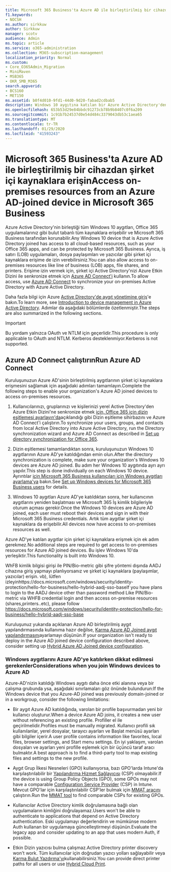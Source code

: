 ```yaml
---
title: Microsoft 365 Business'ta Azure AD ile birleştirilmiş bir cihazdan şirket içi kaynaklara erişin
f1.keywords:
- NOCSH
ms.author: sirkkuw
author: Sirkkuw
manager: scotv
audience: Admin
ms.topic: article
ms.service: o365-administration
ms.collection: M365-subscription-management
localization_priority: Normal
ms.custom:
- Core_O365Admin_Migration
- MiniMaven
- MSB365
- OKR_SMB_M365
search.appverid:
- BCS160
- MET150
ms.assetid: b0f4d010-9fd1-44d0-9d20-fabad2cdbab5
description: Windows 10 aygıtına katılan bir Azure Active Directory'den iş uygulamaları, dosya paylaşımları ve yazıcılar gibi şirket içi kaynaklara nasıl erişebilirsiniz öğrenin.
ms.openlocfilehash: 653b53d29e84bbdc91273cb78b9b8407c0f6a209
ms.sourcegitcommit: 1c91b7b24537d0e54d484c3379043db53c1aea65
ms.translationtype: MT
ms.contentlocale: tr-TR
ms.lasthandoff: 01/29/2020
ms.locfileid: "41593243"
---
```

# <a name="access-on-premises-resources-from-an-azure-ad-joined-device-in-microsoft-365-business"></a><span data-ttu-id="4dbf6-103">Microsoft 365 Business'ta Azure AD ile birleştirilmiş bir cihazdan şirket içi kaynaklara erişin</span><span class="sxs-lookup"><span data-stu-id="4dbf6-103">Access on-premises resources from an Azure AD-joined device in Microsoft 365 Business</span></span>

<span data-ttu-id="4dbf6-104">Azure Active Directory'nin birleştiği tüm Windows 10 aygıtları, Office 365 uygulamalarınız gibi bulut tabanlı tüm kaynaklara erişebilir ve Microsoft 365 Business tarafından korunabilir.</span><span class="sxs-lookup"><span data-stu-id="4dbf6-104">Any Windows 10 device that is Azure Active Directory joined has access to all cloud-based resources, such as your Office 365 apps, and can be protected by Microsoft 365 Business.</span></span> <span data-ttu-id="4dbf6-105">Ayrıca, iş satırı (LOB) uygulamaları, dosya paylaşımları ve yazıcılar gibi şirket içi kaynaklara erişime de izin verebilirsiniz.</span><span class="sxs-lookup"><span data-stu-id="4dbf6-105">You can also allow access to on-premises resources like line of business (LOB) apps, file shares, and printers.</span></span> <span data-ttu-id="4dbf6-106">Erişime izin vermek için, şirket içi Active Directory'nizi Azure Etkin Dizini ile senkronize etmek için [Azure AD Connect'i](https://docs.microsoft.com/azure/active-directory/connect/active-directory-aadconnect) kullanın.</span><span class="sxs-lookup"><span data-stu-id="4dbf6-106">To allow access, use [Azure AD Connect](https://docs.microsoft.com/azure/active-directory/connect/active-directory-aadconnect) to synchronize your on-premises Active Directory with Azure Active Directory.</span></span> 

<span data-ttu-id="4dbf6-107">Daha fazla bilgi için Azure [Active Directory'de aygıt yönetimine giriş](https://docs.microsoft.com/azure/active-directory/device-management-introduction)'e bakın.</span><span class="sxs-lookup"><span data-stu-id="4dbf6-107">To learn more, see [Introduction to device management in Azure Active Directory](https://docs.microsoft.com/azure/active-directory/device-management-introduction).</span></span>
<span data-ttu-id="4dbf6-108">Adımlar da aşağıdaki bölümlerde özetlenmiştir.</span><span class="sxs-lookup"><span data-stu-id="4dbf6-108">The steps are also summarized in the following sections.</span></span>

> [!IMPORTANT]
> <span data-ttu-id="4dbf6-109">Bu yordam yalnızca OAuth ve NTLM için geçerlidir.</span><span class="sxs-lookup"><span data-stu-id="4dbf6-109">This procedure is only applicable to OAuth and NTLM.</span></span> <span data-ttu-id="4dbf6-110">Kerberos desteklenmiyor.</span><span class="sxs-lookup"><span data-stu-id="4dbf6-110">Kerberos is not supported.</span></span>
 
## <a name="run-azure-ad-connect"></a><span data-ttu-id="4dbf6-111">Azure AD Connect çalıştırın</span><span class="sxs-lookup"><span data-stu-id="4dbf6-111">Run Azure AD Connect</span></span>

<span data-ttu-id="4dbf6-112">Kuruluşunuzun Azure AD'sinin birleştirilmiş aygıtlarının şirket içi kaynaklara erişmesini sağlamak için aşağıdaki adımları tamamlayın.</span><span class="sxs-lookup"><span data-stu-id="4dbf6-112">Complete the following steps to enable your organization's Azure AD joined devices to access on-premises resources.</span></span>
  
1. <span data-ttu-id="4dbf6-113">Kullanıcılarınızı, gruplarınızı ve kişilerinizi yerel Active Directory'den Azure Etkin Dizini'ne senkronize etmek [için, Office 365 için dizin eşitlemesi ayarlayın'da](https://support.office.com/article/1b3b5318-6977-42ed-b5c7-96fa74b08846)açıklandığı gibi Dizin eşitleme sihirbazını ve Azure AD Connect'i çalıştırın.</span><span class="sxs-lookup"><span data-stu-id="4dbf6-113">To synchronize your users, groups, and contacts from local Active Directory into Azure Active Directory, run the Directory synchronization wizard and Azure AD Connect as described in [Set up directory synchronization for Office 365](https://support.office.com/article/1b3b5318-6977-42ed-b5c7-96fa74b08846).</span></span>
    
2. <span data-ttu-id="4dbf6-114">Dizin eşitlemesi tamamlandıktan sonra, kuruluşunuzun Windows 10 aygıtlarının Azure AD'ye katıldığından emin olun.</span><span class="sxs-lookup"><span data-stu-id="4dbf6-114">After the directory synchronization is complete, make sure your organization's Windows 10 devices are Azure AD joined.</span></span> <span data-ttu-id="4dbf6-115">Bu adım her Windows 10 aygıtında ayrı ayrı yapılır.</span><span class="sxs-lookup"><span data-stu-id="4dbf6-115">This step is done individually on each Windows 10 device.</span></span> <span data-ttu-id="4dbf6-116">Ayrıntılar [için Microsoft 365 Business kullanıcıları için Windows aygıtları ayarlama'ya](set-up-windows-devices.md) bakın.</span><span class="sxs-lookup"><span data-stu-id="4dbf6-116">See [Set up Windows devices for Microsoft 365 Business users](set-up-windows-devices.md) for details.</span></span> 
    
3. <span data-ttu-id="4dbf6-117">Windows 10 aygıtları Azure AD'ye katıldıktan sonra, her kullanıcının aygıtlarını yeniden başlatması ve Microsoft 365 İş kimlik bilgileriyle oturum açması gerekir.</span><span class="sxs-lookup"><span data-stu-id="4dbf6-117">Once the Windows 10 devices are Azure AD joined, each user must reboot their devices and sign in with their Microsoft 365 Business credentials.</span></span> <span data-ttu-id="4dbf6-118">Artık tüm aygıtlar şirket içi kaynaklara da erişebilir.</span><span class="sxs-lookup"><span data-stu-id="4dbf6-118">All devices now have access to on-premises resources as well.</span></span>
    
<span data-ttu-id="4dbf6-119">Azure AD'ye katılan aygıtlar için şirket içi kaynaklara erişmek için ek adım gerekmez.</span><span class="sxs-lookup"><span data-stu-id="4dbf6-119">No additional steps are required to get access to on-premises resources for Azure AD joined devices.</span></span> <span data-ttu-id="4dbf6-120">Bu işlev Windows 10'da yerleşiktir.</span><span class="sxs-lookup"><span data-stu-id="4dbf6-120">This functionality is built into Windows 10.</span></span> 

<span data-ttu-id="4dbf6-121">WhFB kimlik bilgisi girişi ile PIN/Bio-metric gibi şifre yöntemi dışında AADJ cihazına giriş yapmayı planlıyorsanız ve şirket içi kaynaklara (paylaşımlar, yazıcılar) erişin. vb), lütfen izleyinhttps://docs.microsoft.com/windows/security/identity-protection/hello-for-business/hello-hybrid-aadj-sso-base</span><span class="sxs-lookup"><span data-stu-id="4dbf6-121">If you have plans to login to the AADJ device other than password method Like PIN/Bio-metric via WHFB credential login and then access on-premise resources (shares,printers..etc), please follow https://docs.microsoft.com/windows/security/identity-protection/hello-for-business/hello-hybrid-aadj-sso-base</span></span>
  
<span data-ttu-id="4dbf6-122">Kuruluşunuz yukarıda açıklanan Azure AD birleştirilmiş aygıt yapılandırmasında kullanıma hazır değilse, [Karma Azure AD Joined aygıt yapılandırmasını](manage-windows-devices.md)ayarlamayı düşünün.</span><span class="sxs-lookup"><span data-stu-id="4dbf6-122">If your organization isn't ready to deploy in the Azure AD joined device configuration described above, consider setting up [Hybrid Azure AD Joined device configuration](manage-windows-devices.md).</span></span>
  
### <a name="considerations-when-you-join-windows-devices-to-azure-ad"></a><span data-ttu-id="4dbf6-123">Windows aygıtlarını Azure AD'ye katılırken dikkat edilmesi gerekenler</span><span class="sxs-lookup"><span data-stu-id="4dbf6-123">Considerations when you join Windows devices to Azure AD</span></span>

<span data-ttu-id="4dbf6-124">Azure-AD'nizin katıldığı Windows aygıtı daha önce etki alanına veya bir çalışma grubunda ysa, aşağıdaki sınırlamaları göz önünde bulundurun:</span><span class="sxs-lookup"><span data-stu-id="4dbf6-124">If the Windows device that you Azure-AD joined was previously domain-joined or in a workgroup, consider the following limitations:</span></span>
  
- <span data-ttu-id="4dbf6-125">Bir aygıt Azure AD katıldığında, varolan bir profile başvurmadan yeni bir kullanıcı oluşturur.</span><span class="sxs-lookup"><span data-stu-id="4dbf6-125">When a device Azure AD joins, it creates a new user without referencing an existing profile.</span></span> <span data-ttu-id="4dbf6-126">Profiller el ile geçirilmelidir.</span><span class="sxs-lookup"><span data-stu-id="4dbf6-126">Profiles must be manually migrated.</span></span> <span data-ttu-id="4dbf6-127">Kullanıcı profili sık kullanılanlar, yerel dosyalar, tarayıcı ayarları ve Başlat menüsü ayarları gibi bilgiler içerir.</span><span class="sxs-lookup"><span data-stu-id="4dbf6-127">A user profile contains information like favorites, local files, browser settings, and Start menu settings.</span></span> <span data-ttu-id="4dbf6-128">En iyi yaklaşım, varolan dosyaları ve ayarları yeni profille eşlemek için bir üçüncü taraf aracı bulmaktır.</span><span class="sxs-lookup"><span data-stu-id="4dbf6-128">A best approach is to find a third-party tool to map existing files and settings to the new profile.</span></span>

- <span data-ttu-id="4dbf6-129">Aygıt Grup İlkesi Nesneleri (GPO) kullanıyorsa, bazı GPO'larda Intune'da karşılaştırılabilir bir [Yapılandırma Hizmet Sağlayıcısı](https://docs.microsoft.com/windows/configuration/provisioning-packages/how-it-pros-can-use-configuration-service-providers) (CSP) olmayabilir.</span><span class="sxs-lookup"><span data-stu-id="4dbf6-129">If the device is using Group Policy Objects (GPO), some GPOs may not have a comparable [Configuration Service Provider](https://docs.microsoft.com/windows/configuration/provisioning-packages/how-it-pros-can-use-configuration-service-providers) (CSP) in Intune.</span></span> <span data-ttu-id="4dbf6-130">Mevcut GPO'lar için karşılaştırılabilir CSP'ler bulmak için [MMAT aracını](https://www.microsoft.com/download/details.aspx?id=45520) çalıştırın.</span><span class="sxs-lookup"><span data-stu-id="4dbf6-130">Run the [MMAT tool](https://www.microsoft.com/download/details.aspx?id=45520) to find comparable CSPs for existing GPOs.</span></span>

- <span data-ttu-id="4dbf6-131">Kullanıcılar Active Directory kimlik doğrulamasına bağlı olan uygulamaların kimliğini doğrulayamaz.</span><span class="sxs-lookup"><span data-stu-id="4dbf6-131">Users won't be able to authenticate to applications that depend on Active Directory authentication.</span></span> <span data-ttu-id="4dbf6-132">Eski uygulamayı değerlendirin ve mümkünse modern Auth kullanan bir uygulamaya güncelleştirmeyi düşünün.</span><span class="sxs-lookup"><span data-stu-id="4dbf6-132">Evaluate the legacy app and consider updating to an app that uses modern Auth, if possible.</span></span>

- <span data-ttu-id="4dbf6-133">Etkin Dizin yazıcısı bulma çalışmaz.</span><span class="sxs-lookup"><span data-stu-id="4dbf6-133">Active Directory printer discovery won't work.</span></span> <span data-ttu-id="4dbf6-134">Tüm kullanıcılar için doğrudan yazıcı yolları sağlayabilir veya [Karma Bulut Yazdırma'yı](https://docs.microsoft.com/windows-server/administration/hybrid-cloud-print/hybrid-cloud-print-deploy)kullanabilirsiniz.</span><span class="sxs-lookup"><span data-stu-id="4dbf6-134">You can provide direct printer paths for all users or use [Hybrid Cloud Print](https://docs.microsoft.com/windows-server/administration/hybrid-cloud-print/hybrid-cloud-print-deploy).</span></span>
